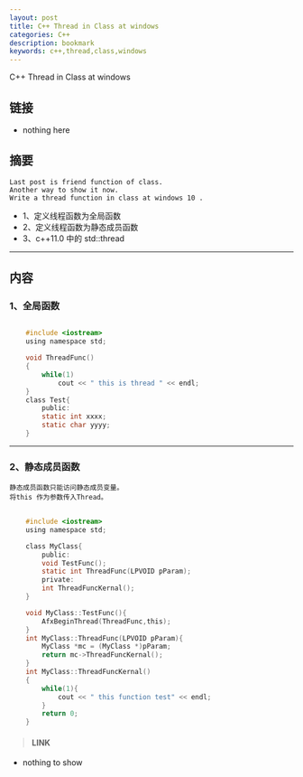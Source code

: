 ```yaml
---
layout: post
title: C++ Thread in Class at windows
categories: C++
description: bookmark
keywords: c++,thread,class,windows
---
```


C++ Thread in Class at windows

## 链接

* nothing here

##  摘要
    
    Last post is friend function of class.
    Another way to show it now.
    Write a thread function in class at windows 10 .

* 1、定义线程函数为全局函数
* 2、定义线程函数为静态成员函数
* 3、c++11.0 中的 std::thread 

----------

## 内容    

### 1、全局函数

```c

    #include <iostream>
    using namespace std;

    void ThreadFunc()
    {
        while(1)
            cout << " this is thread " << endl;
    }
    class Test{
        public:
        static int xxxx;
        static char yyyy;
    }
```

----------

### 2、静态成员函数
    
    静态成员函数只能访问静态成员变量。
    将this 作为参数传入Thread。

```c
    
    #include <iostream>
    using namespace std;

    class MyClass{
        public:
        void TestFunc();
        static int ThreadFunc(LPVOID pParam);
        private:
        int ThreadFuncKernal();
    }

    void MyClass::TestFunc(){
        AfxBeginThread(ThreadFunc,this);
    }
    int MyClass::ThreadFunc(LPVOID pParam){
        MyClass *mc = (MyClass *)pParam;
        return mc->ThreadFuncKernal();
    }
    int MyClass::ThreadFuncKernal()
    {
        while(1){
            cout << " this function test" << endl;
        }
        return 0;
    }
```


> #### LINK

* nothing to show
